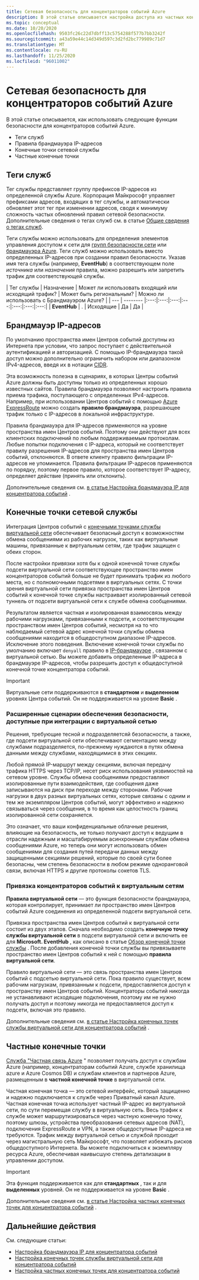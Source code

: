 ```yaml
---
title: Сетевая безопасность для концентраторов событий Azure
description: В этой статье описывается настройка доступа из частных конечных точек
ms.topic: conceptual
ms.date: 10/20/2020
ms.openlocfilehash: 9503fc26c22d7dbff13c5754288f577b7bb3242f
ms.sourcegitcommit: a43a59e44c14d349d597c3d2fd2bc779989c71d7
ms.translationtype: MT
ms.contentlocale: ru-RU
ms.lasthandoff: 11/25/2020
ms.locfileid: "96011002"
---
```

# <a name="network-security-for-azure-event-hubs"></a>Сетевая безопасность для концентраторов событий Azure 
В этой статье описывается, как использовать следующие функции безопасности для концентраторов событий Azure. 

- Теги служб
- Правила брандмауэра IP-адресов
- Конечные точки сетевой службы
- Частные конечные точки


## <a name="service-tags"></a>Теги служб
Тег службы представляет группу префиксов IP-адресов из определенной службы Azure. Корпорация Майкрософт управляет префиксами адресов, входящих в тег службы, и автоматически обновляет этот тег при изменении адресов, сводя к минимуму сложность частых обновлений правил сетевой безопасности. Дополнительные сведения о тегах служб см. в статье [Общие сведения о тегах служб](../virtual-network/service-tags-overview.md).

Теги службы можно использовать для определения элементов управления доступом к сети для [групп безопасности сети](../virtual-network/network-security-groups-overview.md#security-rules) или [брандмауэра Azure](../firewall/service-tags.md). Теги служб можно использовать вместо определенных IP-адресов при создании правил безопасности. Указав имя тега службы (например, **EventHub**) в соответствующем поле *источника* или *назначения* правила, можно разрешить или запретить трафик для соответствующей службы.

| Тег службы | Назначение | Может ли использовать входящий или исходящий трафик? | Может быть региональным? | Можно ли использовать с Брандмауэром Azure? |
| --- | -------- |:---:|:---:|:---:|:---:|:---:|:---:|:---:|
| **EventHub** | . | Исходящие | Да | Да |


## <a name="ip-firewall"></a>Брандмауэр IP-адресов 
По умолчанию пространства имен Центров событий доступны из Интернета при условии, что запрос поступает с действительной аутентификацией и авторизацией. С помощью IP-брандмауэра такой доступ можно дополнительно ограничить набором или диапазоном IPv4-адресов, введя их в нотации [CIDR](https://en.wikipedia.org/wiki/Classless_Inter-Domain_Routing).

Эта возможность полезна в сценариях, в которых Центры событий Azure должны быть доступны только из определенных хорошо известных сайтов. Правила брандмауэра позволяют настроить правила приема трафика, поступающего с определенных IPv4-адресов. Например, при использовании Центров событий с помощью [Azure ExpressRoute](../expressroute/expressroute-faqs.md#supported-services) можно создать **правило брандмауэра**, разрешающее трафик только с IP-адресов в локальной инфраструктуре. 

Правила брандмауэра для IP-адресов применяются на уровне пространства имен Центров событий. Поэтому они действуют для всех клиентских подключений по любым поддерживаемым протоколам. Любые попытки подключения с IP-адреса, который не соответствует правилу разрешения IP-адресов для пространства имен Центров событий, отклоняются. В ответе клиенту правило фильтрации IP-адресов не упоминается. Правила фильтрации IP-адресов применяются по порядку, поэтому первое правило, которое соответствует IP-адресу, определяет действие (принять или отклонить).

Дополнительные сведения см. [в статье Настройка брандмауэра IP для концентратора событий](event-hubs-ip-filtering.md) .

## <a name="network-service-endpoints"></a>Конечные точки сетевой службы
Интеграция Центров событий с [конечными точками службы виртуальной сети](../virtual-network/virtual-network-service-endpoints-overview.md) обеспечивает безопасный доступ к возможностям обмена сообщениями из рабочих нагрузок, таких как виртуальные машины, привязанные к виртуальным сетям, где трафик защищен с обеих сторон.

После настройки привязки хотя бы к одной конечной точке службы подсети виртуальной сети соответствующее пространство имен концентраторов событий больше не будет принимать трафик из любого места, но с полномочными подсетями в виртуальных сетях. С точки зрения виртуальной сети привязка пространства имен Центров событий к конечной точке службы настраивает изолированный сетевой туннель от подсети виртуальной сети к службе обмена сообщениями. 

Результатом является частная и изолированная взаимосвязь между рабочими нагрузками, привязанными к подсети, и соответствующим пространством имен Центров событий, несмотря на то что наблюдаемый сетевой адрес конечной точки службы обмена сообщениями находится в общедоступном диапазоне IP-адресов. Исключение этого поведения. Включение конечной точки службы по умолчанию включает `denyall` правило в [IP-брандмауэре](event-hubs-ip-filtering.md) , связанном с виртуальной сетью. Вы можете добавить определенные IP-адреса в брандмауэре IP-адресов, чтобы разрешить доступ к общедоступной конечной точке концентратора событий. 

> [!IMPORTANT]
> Виртуальные сети поддерживаются в **стандартном** и **выделенном** уровнях Центра событий. Он не поддерживается на уровне **Basic** .

### <a name="advanced-security-scenarios-enabled-by-vnet-integration"></a>Расширенные сценарии обеспечения безопасности, доступные при интеграции с виртуальной сетью 

Решения, требующие тесной и подразделяетсяй безопасности, а также, где подсети виртуальной сети обеспечивают сегментацию между службами подразделяется, по-прежнему нуждаются в путях обмена данными между службами, находящимися в этих секциях.

Любой прямой IP-маршрут между секциями, включая передачу трафика HTTPS через TCP/IP, несет риск использования уязвимостей на сетевом уровне. Службы обмена сообщениями предоставляют изолированные пути взаимодействия, где сообщения даже записываются на диск при переходе между сторонами. Рабочие нагрузки в двух разных виртуальных сетях, которые связаны с одним и тем же экземпляром Центров событий, могут эффективно и надежно связываться через сообщения, в то время как целостность границ изолированной сети сохраняется.
 
Это означает, что ваши конфиденциальные облачные решения, влияющие на безопасность, не только получают доступ к ведущим в отрасли надежным и масштабируемым асинхронным службам обмена сообщениями Azure, но теперь они могут использовать обмен сообщениями для создания путей передачи данных между защищенными секциями решений, которые по своей сути более безопасны, чем степень безопасности в любом режиме одноранговой связи, включая HTTPS и другие протоколы сокетов TLS.

### <a name="bind-event-hubs-to-virtual-networks"></a>Привязка концентраторов событий к виртуальным сетям

**Правила виртуальной сети** — это функция безопасности брандмауэра, которая контролирует, принимает ли пространство имен Центров событий Azure соединения из определенной подсети виртуальной сети.

Привязка пространства имен Центров событий к виртуальной сети состоит из двух этапов. Сначала необходимо создать **конечную точку службы виртуальной сети** в подсети виртуальной сети и включить ее для **Microsoft. EventHub** , как описано в статье [Обзор конечной точки службы](../virtual-network/virtual-network-service-endpoints-overview.md) . После добавления конечной точки службы вы привязываете пространство имен Центров событий к ней с помощью **правила виртуальной сети**.

Правило виртуальной сети — это связь пространства имен Центров событий с подсетью виртуальной сети. Пока правило существует, всем рабочим нагрузкам, привязанным к подсети, предоставляется доступ к пространству имен Центров событий. Концентраторы событий никогда не устанавливают исходящие подключения, поэтому им не нужно получать доступ и поэтому никогда не предоставляется доступ к подсети, включая это правило.

Дополнительные сведения см. [в статье Настройка конечных точек службы виртуальной сети для концентратора событий](event-hubs-service-endpoints.md) .

## <a name="private-endpoints"></a>Частные конечные точки

[Служба "Частная связь Azure](../private-link/private-link-overview.md) " позволяет получать доступ к службам Azure (например, концентраторам событий Azure, службе хранилища azure и Azure Cosmos DB) и службам клиентов и партнеров Azure, размещенным в **частной конечной точке** в виртуальной сети.

Частная конечная точка — это сетевой интерфейс, который защищенно и надежно подключается к службе через Приватный канал Azure. Частная конечная точка использует частный IP-адрес из виртуальной сети, по сути перемещая службу в виртуальную сеть. Весь трафик к службе может маршрутизироваться через частную конечную точку, поэтому шлюзы, устройства преобразования сетевых адресов (NAT), подключения ExpressRoute и VPN, а также общедоступные IP-адреса не требуются. Трафик между виртуальной сетью и службой проходит через магистральную сеть Майкрософт, что позволяет избежать рисков общедоступного Интернета. Вы можете подключиться к экземпляру ресурса Azure, обеспечивая наивысшую степень детализации в управлении доступом.

> [!IMPORTANT]
> Эта функция поддерживается как для **стандартных** , так и для **выделенных** уровней. Он не поддерживается на уровне **Basic** .

Дополнительные сведения см. [в статье Настройка частных конечных точек для концентратора событий](private-link-service.md) .


## <a name="next-steps"></a>Дальнейшие действия
См. следующие статьи:

- [Настройка брандмауэра IP для концентратора событий](event-hubs-ip-filtering.md)
- [Настройка конечных точек службы виртуальной сети для концентратора событий](event-hubs-service-endpoints.md)
- [Настройка частных конечных точек для концентратора событий](private-link-service.md)